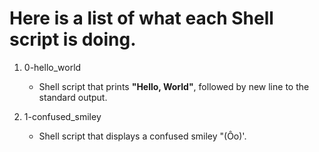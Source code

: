 # Here is a list of what each Shell script is doing.

1. 0-hello_world
   - Shell script that prints **"Hello, World"**, followed by new line to the standard output.

2. 1-confused_smiley
   - Shell script that displays a confused smiley "(Ôo)'.

